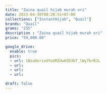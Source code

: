 ```yaml
---
title: "Zaina quail hijab murah ori"
date: 2023-04-30T00:28:51+07:00
collections: ["InstantHijab", "Quail"]
brands: "Quail"
grams: "235"
description : "Zaina quail hijab murah ori"
price: "59,000.00"

google_drive:
  enable: true
  pics:
  - url: 10su0erioUYoUMZdwH3D3bT_lWy7brRJL
  - url: 
  - url: 
  - url: 

draft: false
---
```


    
  

